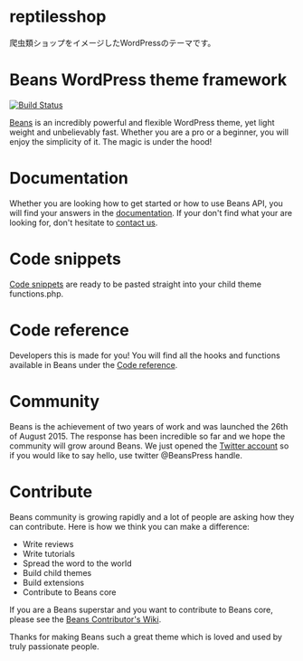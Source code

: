 # reptilesshop
 爬虫類ショップをイメージしたWordPressのテーマです。
# Beans WordPress theme framework

[![Build Status](https://travis-ci.org/Getbeans/Beans.svg?branch=development)](https://travis-ci.org/Getbeans/Beans)

[Beans](https://www.getbeans.io/) is an incredibly powerful and flexible WordPress theme, yet light weight and unbelievably fast. Whether you are a pro or a beginner, you will enjoy the simplicity of it. The magic is under the hood!
# Documentation
Whether you are looking how to get started or how to use Beans API, you will find your answers in the [documentation](https://www.getbeans.io/documentation/). If your don't find what your are looking for, don't hesitate to [contact us](https://www.getbeans.io/contact/).
# Code snippets
[Code snippets](https://www.getbeans.io/code-snippets/) are ready to be pasted straight into your child theme functions.php.
# Code reference
Developers this is made for you! You will find all the hooks and functions available in Beans under the [Code reference](https://www.getbeans.io/code-reference/).
# Community
Beans is the achievement of two years of work and was launched the 26th of August 2015. The response has been incredible so far and we hope the community will grow around Beans.
We just opened the [Twitter account](https://twitter.com/BeansPress) so if you would like to say hello, use twitter @BeansPress handle.
# Contribute
Beans community is growing rapidly and a lot of people are asking how they can contribute. Here is how we think you can make a difference:
* Write reviews
* Write tutorials
* Spread the word to the world
* Build child themes
* Build extensions
* Contribute to Beans core

If you are a Beans superstar and you want to contribute to Beans core, please see the [Beans Contributor's Wiki](https://github.com/Getbeans/Beans/wiki).

Thanks for making Beans such a great theme which is loved and used by truly passionate people.
